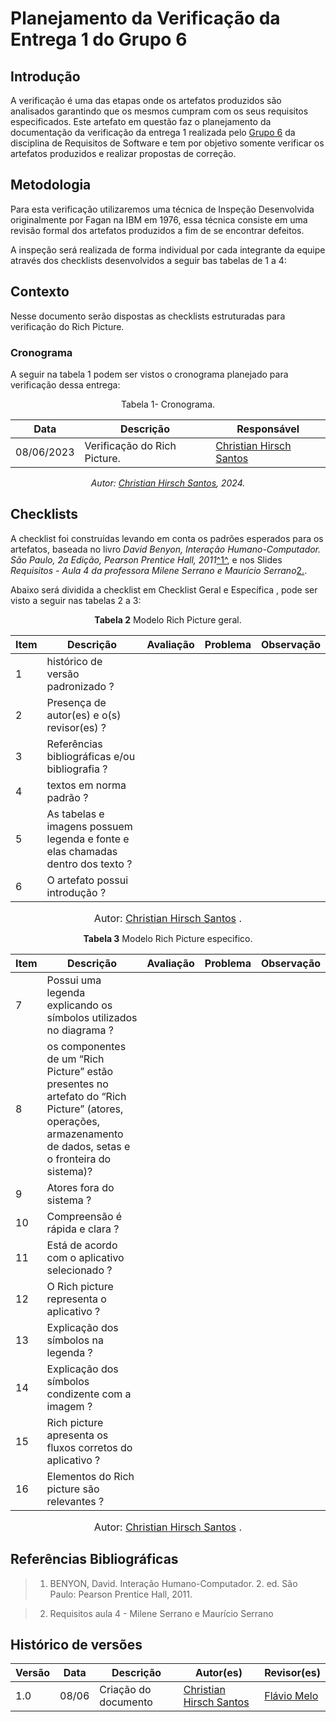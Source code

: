 # Planejamento da Verificação da Entrega 1 do Grupo 6

## Introdução 

A verificação é uma das etapas onde os artefatos produzidos são analisados garantindo que os mesmos cumpram com os seus requisitos especificados. Este artefato em questão faz o planejamento da  documentação da verificação da entrega 1 realizada pelo [Grupo 6](https://requisitos-de-software.github.io/2023.1-Booking/) da disciplina de Requisitos de Software e tem por objetivo somente verificar os artefatos produzidos e realizar propostas de correção.


## Metodologia

Para esta verificação utilizaremos uma técnica de Inspeção Desenvolvida originalmente por Fagan na IBM em 1976, essa técnica consiste em uma revisão formal dos artefatos produzidos a fim de se encontrar defeitos.

A inspeção será realizada de forma individual por cada integrante da equipe através dos checklists desenvolvidos a seguir bas tabelas de 1 a 4:

## Contexto

Nesse documento serão dispostas as checklists estruturadas para verificação do Rich Picture.


### Cronograma

A seguir na tabela 1 podem ser vistos o cronograma planejado para verificação dessa entrega:

<center>

Tabela 1- Cronograma.

| Data       | Descrição                                  | Responsável                                      |
| ---------- | ------------------------------------------ | ------------------------------------------------ |
| 08/06/2023 | Verificação do Rich Picture.                | [Christian Hirsch Santos](https://github.com/crstyhs) |


_Autor: [Christian Hirsch Santos](https://github.com/crstyhs), 2024._

</center>

## Checklists

A checklist foi construídas levando em conta os padrões esperados para os artefatos, baseada no livro _David Benyon, Interação Humano-Computador. São Paulo, 2a Edição, Pearson Prentice Hall, 2011_<a id="FTF1" href="#FTF1Ref">^1^</a>,  e nos Slides _Requisitos - Aula 4 da professora Milene Serrano e Maurício Serrano_<a id="FTF2Ref" href="#FTF2">2.</a>. 

Abaixo será dividida a checklist em Checklist Geral e Específica , pode ser visto a seguir nas tabelas 2 a 3:

<font><p style="text-align: center">**Tabela 2** Modelo Rich Picture geral.</p></font>

<center>

| Item   | Descrição                                                                                                                         | Avaliação | Problema | Observação |
| ----- | --------------------------------------------------------------------------------------------------------------------------------- | --------- | -------- | ---------- |
| 1 |  histórico de versão padronizado ?|           |          |            |
| 2 |     Presença de autor(es) e o(s) revisor(es) ?                                                             |           |          |            |
| 3 |      Referências bibliográficas e/ou bibliografia ?                                                                      |           |          |            |
| 4 |      textos em norma padrão ?                                    |           |          |            |
| 5 |      As tabelas e imagens possuem legenda e fonte e elas chamadas dentro dos texto ?                                          |           |          |            |
| 6 |      O artefato possui introdução ?                                          |           |          |            |

</center>

<font size="3"><p style="text-align: center">Autor: [Christian Hirsch Santos](https://github.com/crstyhs) .</p></font>

<font><p style="text-align: center">**Tabela 3** Modelo Rich Picture especifico.</p></font>

<center>

| Item   | Descrição                                                                                                                         | Avaliação | Problema | Observação |
| ----- | --------------------------------------------------------------------------------------------------------------------------------- | --------- | -------- | ---------- |
| 7 |    Possui uma legenda explicando os símbolos utilizados no diagrama ?                                       |            |          |            |
| 8 |  os componentes de um “Rich Picture” estão presentes no artefato do “Rich Picture” (atores, operações, armazenamento de dados, setas e o fronteira do sistema)?  |         |    |   |
| 9 |      Atores fora do sistema ?                                       |           |          |            |
| 10 |     Compreensão é rápida e clara ?                                          |           |          |            |
| 11 |      Está de acordo com o aplicativo selecionado ?                                         |           |          |            |
| 12 |      O Rich picture representa o aplicativo ?                                          |           |          |            |
| 13 |      Explicação dos símbolos na legenda ?                                          |           |          |            |
| 14 |      Explicação dos símbolos condizente com a imagem ?                                          |           |          |            |
| 15 |      Rich picture apresenta os fluxos corretos do aplicativo ?                                          |           |          |            |
| 16 |      Elementos do Rich picture são relevantes ?                                          |           |          |            |



</center>

<font size="3"><p style="text-align: center">Autor: [Christian Hirsch Santos](https://github.com/crstyhs) .</p></font>

## Referências Bibliográficas

> 1. BENYON, David. Interação Humano-Computador. 2. ed. São Paulo: Pearson Prentice Hall, 2011.

> 2. Requisitos aula 4 - Milene Serrano e Maurício Serrano




##  Histórico de versões

| Versão | Data   | Descrição | Autor(es) | Revisor(es)     |
| ------ | ---------- | ---------------- | ------------------ | ----------- |
| 1.0    | 08/06 | Criação do documento |[Christian Hirsch Santos](https://github.com/crstyhs)| [Flávio Melo](https://github.com/flavioovatsug) | 
